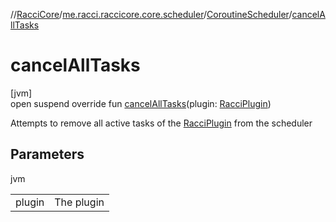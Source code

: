 //[RacciCore](../../../index.md)/[me.racci.raccicore.core.scheduler](../index.md)/[CoroutineScheduler](index.md)/[cancelAllTasks](cancel-all-tasks.md)

# cancelAllTasks

[jvm]\
open suspend override fun [cancelAllTasks](cancel-all-tasks.md)(plugin: [RacciPlugin](../../me.racci.raccicore/-racci-plugin/index.md))

Attempts to remove all active tasks of the [RacciPlugin](../../me.racci.raccicore/-racci-plugin/index.md) from the scheduler

## Parameters

jvm

| | |
|---|---|
| plugin | The plugin |
